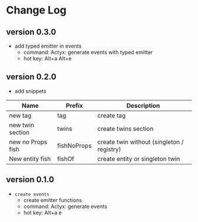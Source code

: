 # Change Log

## version 0.3.0

- add typed emitter in events
  - command: Actyx: generate events with typed emitter
  - hot key: Alt+a Alt+e

## version 0.2.0

- add snippets

| Name              | Prefix      | Description                                |
| ----------------- | ----------- | ------------------------------------------ |
| new tag           | tag         | create tag                                 |
| new twin section  | twins       | create twins section                       |
| new no Props fish | fishNoProps | create twin without (singleton / registry) |
| New entity fish   | fishOf      | create entity or singleton twin            |

## version 0.1.0

- `create events`
  - create emitter functions
  - command: Actyx: generate events
  - hot key: Alt+a e
